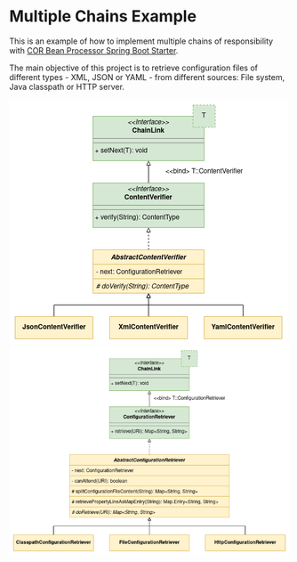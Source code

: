 # Multiple Chains Example

This is an example of how to implement multiple chains of responsibility with [COR Bean Processor Spring Boot Starter](https://github.com/MarceloLeite2604/cor-bean-processor-spring-boot-autoconfiguration).

The main objective of this project is to retrieve configuration files of different types - XML, JSON or YAML - from different sources: File system, Java classpath or HTTP server.

![](./documentation/content-verifier-uml.png)
![](./documentation/configuration-retriever-uml.png)
